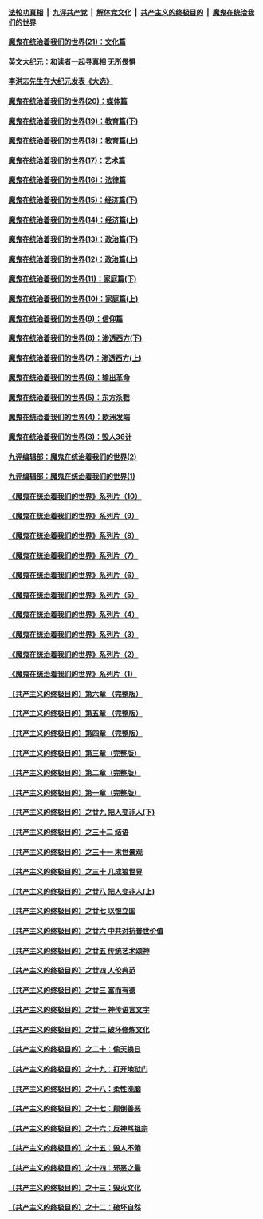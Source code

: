 

####  [法轮功真相](../../../../basic/blob/master/README.md?t=11271331) &nbsp;|&nbsp; [九评共产党](../../../../9ping.md/blob/master/README.md?t=11271331) &nbsp;|&nbsp; [解体党文化](../../../../jtdwh.md/blob/master/README.md?t=11271331)  &nbsp;|&nbsp; [共产主义的终极目的](../../../../gczydzjmd.md/blob/master/README.md?t=11271331) &nbsp;|&nbsp; [魔鬼在统治我们的世界](../../../../mgztzwmdsj.md/blob/master/README.md?t=11271331) 

#### [魔鬼在统治着我们的世界(21)：文化篇](../pages/nsc422/n10597706.md?t=11271331) 

#### [英文大纪元：和读者一起寻真相 无所畏惧](../pages/nsc422/n12542027.md?t=11271331) 

#### [李洪志先生在大纪元发表《大选》](../pages/nsc422/n12534746.md?t=11271331) 

#### [魔鬼在统治着我们的世界(20)：媒体篇](../pages/nsc422/n10586579.md?t=11271331) 

#### [魔鬼在统治着我们的世界(19)：教育篇(下)](../pages/nsc422/n10564808.md?t=11271331) 

#### [魔鬼在统治着我们的世界(18)：教育篇(上)](../pages/nsc422/n10526970.md?t=11271331) 

#### [魔鬼在统治着我们的世界(17)：艺术篇](../pages/nsc422/n10499093.md?t=11271331) 

#### [魔鬼在统治着我们的世界(16)：法律篇](../pages/nsc422/n10485969.md?t=11271331) 

#### [魔鬼在统治着我们的世界(15)：经济篇(下)](../pages/nsc422/n10469975.md?t=11271331) 

#### [魔鬼在统治着我们的世界(14)：经济篇(上)](../pages/nsc422/n10457370.md?t=11271331) 

#### [魔鬼在统治着我们的世界(13)：政治篇(下)](../pages/nsc422/n10448270.md?t=11271331) 

#### [魔鬼在统治着我们的世界(12)：政治篇(上)](../pages/nsc422/n10444576.md?t=11271331) 

#### [魔鬼在统治着我们的世界(11)：家庭篇(下)](../pages/nsc422/n10440961.md?t=11271331) 

#### [魔鬼在统治着我们的世界(10)：家庭篇(上)](../pages/nsc422/n10435448.md?t=11271331) 

#### [魔鬼在统治着我们的世界(9)：信仰篇](../pages/nsc422/n10432159.md?t=11271331) 

#### [魔鬼在统治着我们的世界(8)：渗透西方(下)](../pages/nsc422/n10429603.md?t=11271331) 

#### [魔鬼在统治着我们的世界(7)：渗透西方(上)](../pages/nsc422/n10426013.md?t=11271331) 

#### [魔鬼在统治着我们的世界(6)：输出革命](../pages/nsc422/n10421536.md?t=11271331) 

#### [魔鬼在统治着我们的世界(5)：东方杀戮](../pages/nsc422/n10417707.md?t=11271331) 

#### [魔鬼在统治着我们的世界(4)：欧洲发端](../pages/nsc422/n10414890.md?t=11271331) 

#### [魔鬼在统治着我们的世界(3)：毁人36计](../pages/nsc422/n10411583.md?t=11271331) 

#### [九评编辑部：魔鬼在统治着我们的世界(2)](../pages/nsc422/n10410036.md?t=11271331) 

#### [九评编辑部：魔鬼在统治着我们的世界(1)](../pages/nsc422/n10406825.md?t=11271331) 

#### [《魔鬼在统治着我们的世界》系列片（10）](../pages/nsc422/n12292670.md?t=11271331) 

#### [《魔鬼在统治着我们的世界》系列片（9）](../pages/nsc422/n12290859.md?t=11271331) 

#### [《魔鬼在统治着我们的世界》系列片（8）](../pages/nsc422/n12287445.md?t=11271331) 

#### [《魔鬼在统治着我们的世界》系列片（7）](../pages/nsc422/n12283425.md?t=11271331) 

#### [《魔鬼在统治着我们的世界》系列片（6）](../pages/nsc422/n12282314.md?t=11271331) 

#### [《魔鬼在统治着我们的世界》系列片（5）](../pages/nsc422/n12281419.md?t=11271331) 

#### [《魔鬼在统治着我们的世界》系列片（4）](../pages/nsc422/n12274024.md?t=11271331) 

#### [《魔鬼在统治着我们的世界》系列片（3）](../pages/nsc422/n12271322.md?t=11271331) 

#### [《魔鬼在统治着我们的世界》系列片（2）](../pages/nsc422/n12269049.md?t=11271331) 

#### [《魔鬼在统治着我们的世界》系列片（1）](../pages/nsc422/n12267575.md?t=11271331) 

#### [【共产主义的终极目的】第六章 （完整版）](../pages/nsc422/n11428913.md?t=11271331) 

#### [【共产主义的终极目的】第五章 （完整版）](../pages/nsc422/n11428912.md?t=11271331) 

#### [【共产主义的终极目的】第四章 （完整版）](../pages/nsc422/n11428907.md?t=11271331) 

#### [【共产主义的终极目的】第三章（完整版）](../pages/nsc422/n11428848.md?t=11271331) 

#### [【共产主义的终极目的】第二章（完整版）](../pages/nsc422/n11428831.md?t=11271331) 

#### [【共产主义的终极目的】第一章（完整版）](../pages/nsc422/n11417651.md?t=11271331) 

#### [【共产主义的终极目的】之廿九 把人变非人(下)](../pages/nsc422/n11344140.md?t=11271331) 

#### [【共产主义的终极目的】之三十二 结语](../pages/nsc422/n11360535.md?t=11271331) 

#### [【共产主义的终极目的】之三十一 末世景观](../pages/nsc422/n11351129.md?t=11271331) 

#### [【共产主义的终极目的】之三十 几成狼世界](../pages/nsc422/n11348280.md?t=11271331) 

#### [【共产主义的终极目的】之廿八 把人变非人(上)](../pages/nsc422/n11340492.md?t=11271331) 

#### [【共产主义的终极目的】之廿七 以恨立国](../pages/nsc422/n11336944.md?t=11271331) 

#### [【共产主义的终极目的】之廿六 中共对抗普世价值](../pages/nsc422/n11324785.md?t=11271331) 

#### [【共产主义的终极目的】之廿五 传统艺术颂神](../pages/nsc422/n11296396.md?t=11271331) 

#### [【共产主义的终极目的】之廿四 人伦典范](../pages/nsc422/n11296397.md?t=11271331) 

#### [【共产主义的终极目的】之廿三 富而有德](../pages/nsc422/n11283598.md?t=11271331) 

#### [【共产主义的终极目的】之廿一 神传语言文字](../pages/nsc422/n11263265.md?t=11271331) 

#### [【共产主义的终极目的】之廿二 破坏修炼文化](../pages/nsc422/n11245728.md?t=11271331) 

#### [【共产主义的终极目的】之二十：偷天换日](../pages/nsc422/n11238846.md?t=11271331) 

#### [【共产主义的终极目的】之十九：打开地狱门](../pages/nsc422/n11206376.md?t=11271331) 

#### [【共产主义的终极目的】之十八：柔性洗脑](../pages/nsc422/n11199994.md?t=11271331) 

#### [【共产主义的终极目的】之十七：颠倒善恶](../pages/nsc422/n11179782.md?t=11271331) 

#### [【共产主义的终极目的】之十六：反神骂祖宗](../pages/nsc422/n11166798.md?t=11271331) 

#### [【共产主义的终极目的】之十五：毁人不倦](../pages/nsc422/n11166792.md?t=11271331) 

#### [【共产主义的终极目的】之十四：邪恶之最](../pages/nsc422/n11150249.md?t=11271331) 

#### [【共产主义的终极目的】之十三：毁灭文化](../pages/nsc422/n11135227.md?t=11271331) 

#### [【共产主义的终极目的】之十二：破坏自然](../pages/nsc422/n11135214.md?t=11271331) 

